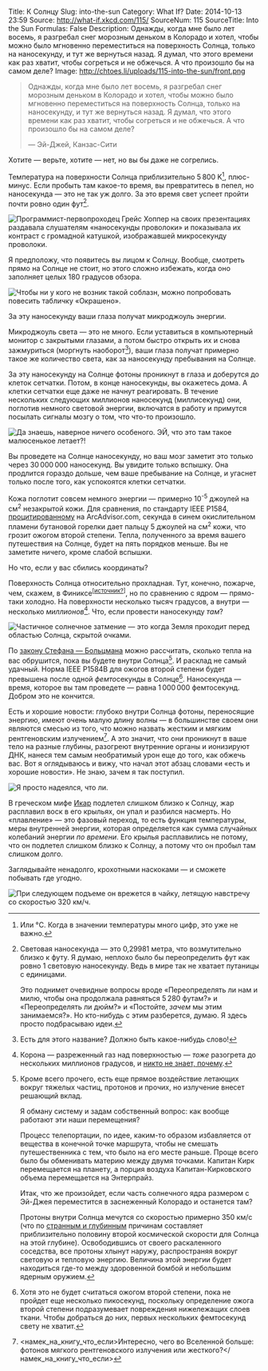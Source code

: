 Title: К Солнцу
Slug: into-the-sun
Category: What If?
Date: 2014-10-13 23:59
Source: http://what-if.xkcd.com/115/
SourceNum: 115
SourceTitle: Into the Sun
Formulas: False
Description: Однажды, когда мне было лет восемь, я разгребал снег морозным деньком в Колорадо и хотел, чтобы можно было мгновенно переместиться на поверхность Солнца, только на наносекунду, и тут же вернуться назад. Я думал, что этого времени как раз хватит, чтобы согреться и не обжечься. А что произошло бы на самом деле?
Image: http://chtoes.li/uploads/115-into-the-sun/front.png

> Однажды, когда мне было лет восемь, я разгребал снег морозным деньком в Колорадо и хотел, чтобы можно было мгновенно переместиться на поверхность Солнца, только на наносекунду, и тут же вернуться назад. Я думал, что этого времени как раз хватит, чтобы согреться и не обжечься. А что произошло бы на самом деле?
>
> — Эй-Джей, Канзас-Сити

Хотите — верьте, хотите — нет, но вы бы даже не согрелись.

Температура на поверхности Солнца приблизительно 5&thinsp;800 K[^1], плюс-минус. Если пробыть там какое-то время, вы превратитесь в пепел, но наносекунда — это не так уж долго. За это время свет успеет пройти почти ровно один фут[^2].

[^1]: Или °C. Когда в значении температуры много цифр, это уже не важно.
[^2]:
    Световая наносекунда — это 0,29981 метра, что возмутительно близко к футу. Я думаю, неплохо было бы переопределить фут как ровно 1 световую наносекунду. Ведь в мире так не хватает путаницы с единицами.

    Это поднимет очевидные вопросы вроде «Переопределять ли нам и милю, чтобы она продолжала равняться 5&thinsp;280 футам?» и «Переопределять ли дюйм?» и «Постойте, *зачем* мы этим занимаемся?». Но кто-нибудь с этим разберется, думаю. Я здесь просто подбрасываю идеи.

![](/uploads/115-into-the-sun/foot_ru.png "Программист-первопроходец Грейс Хоппер на своих презентациях раздавала слушателям «наносекунды проволоки» и показывала их контраст с громадной катушкой, изображавшей микросекунду проволоки.")

Я предположу, что появитесь вы лицом к Солнцу. Вообще, смотреть прямо на Солнце не стоит, но этого сложно избежать, когда оно заполняет целых 180 градусов обзора.

![](/uploads/115-into-the-sun/sun_ru.png "Чтобы ни у кого не возник такой соблазн, можно попробовать повесить табличку «Окрашено».")

За эту наносекунду ваши глаза получат микроджоуль энергии.

Микроджоуль света — это не много. Если уставиться в компьютерный монитор с закрытыми глазами, а потом быстро открыть их и снова зажмуриться (моргнуть наоборот[^3]), ваши глаза получат примерно такое же количество света, как за наносекунду пребывания на Солнце.

[^3]: Есть для этого название? Должно быть какое-нибудь слово!

За эту наносекунду на Солнце фотоны проникнут в глаза и доберутся до клеток сетчатки. Потом, в конце наносекунды, вы окажетесь дома. А клетки сетчатки еще даже не начнут реагировать. В течение нескольких следующих миллионов наносекунд (миллисекунд) они, поглотив немного световой энергии, включатся в работу и примутся посылать сигналы мозгу о том, что что-то произошло.

![](/uploads/115-into-the-sun/cells_ru.png "Да знаешь, наверное ничего особеного. ЭЙ, что это там такое малюсенькое летает?!")

Вы проведете на Солнце наносекунду, но ваш мозг заметит это только через 30&thinsp;000&thinsp;000 наносекунд. Вы увидите только вспышку. Она продлится гораздо дольше, чем ваше пребывание на Солнце, и угаснет только после того, как успокоятся клетки сетчатки.

Кожа поглотит совсем немного энергии — примерно 10<sup>-5</sup> джоулей на см<sup>2</sup> незакрытой кожи. Для сравнения, по стандарту IEEE P1584, [процитированному](http://www.arcadvisor.com/faq/threshold-incident-energy-second-degree-burn.html) на ArcAdvisor.com, секунда в синем окислительном пламени бутановой горелки дает пальцу 5 джоулей на см<sup>2</sup> кожи, что грозит ожогом второй степени. Тепла, полученного за время вашего путешествия на Солнце, будет на пять порядков меньше. Вы не заметите ничего, кроме слабой вспышки.

Но что, если у вас сбились координаты?

Поверхность Солнца относительно прохладная. Тут, конечно, пожарче, чем, скажем, в Финиксе<sup>[[источник?](https://www.google.com/search?tbm=isch&q=корт+источник)]</sup>, но по сравнению с ядром — прямо-таки холодно. На поверхности несколько тысяч градусов, а внутри — несколько *миллионов*[^4]. Что, если провести наносекунду *там*?

[^4]: Корона — разреженный газ над поверхностью — *тоже* разогрета до нескольких миллионов градусов, и [никто не знает, почему](https://ru.wikipedia.org/wiki/Солнечная_корона#.D0.9F.D1.80.D0.BE.D0.B1.D0.BB.D0.B5.D0.BC.D0.B0_.D0.BD.D0.B0.D0.B3.D1.80.D0.B5.D0.B2.D0.B0_.D1.81.D0.BE.D0.BB.D0.BD.D0.B5.D1.87.D0.BD.D0.BE.D0.B9_.D0.BA.D0.BE.D1.80.D0.BE.D0.BD.D1.8B).

![](/uploads/115-into-the-sun/want_ru.png "Частичное солнечное затмение — это когда Земля проходит перед областью Солнца, скрытой очками.")

По [закону Стефана — Больцмана](http://hyperphysics.phy-astr.gsu.edu/hbase/thermo/stefan.html) можно рассчитать, сколько тепла на вас обрушится, пока вы будете внутри Солнца[^5]. И расклад не самый удачный. Норма IEEE P1584B для ожогов второй степени будет превышена после одной *фемто*секунды в Солнце[^6]. Наносекунда — время, которое вы там проведете — равна 1&thinsp;000&thinsp;000 фемтосекунд. Добром это не кончится.

[^5]:
    Кроме всего прочего, есть еще прямое воздействие летающих вокруг тяжелых частиц, протонов и прочих, но излучение внесет решающий вклад.

    Я обману систему и задам собственный вопрос: как вообще работают эти наши перемещения?

    Процесс телепортации, по идее, каким-то образом избавляется от вещества в конечной точке маршрута, чтобы не смешать путешественника с тем, что было на его месте раньше. Проще всего было бы обменивать материю между двумя точками. Капитан Кирк перемещается на планету, а порция воздуха Капитан-Кирковского объема перемещается на Энтерпрайз.

    Итак, что же произойдет, если часть солнечного ядра размером с Эй-Джея переместится в заснеженный Колорадо и останется там?

    Протоны внутри Солнца мечутся со скоростью примерно 350 км/с (что по [странным и глубинным](https://ru.wikipedia.org/wiki/Вириал#.D0.A2.D0.B5.D0.BE.D1.80.D0.B5.D0.BC.D0.B0_.D0.BE_.D0.B2.D0.B8.D1.80.D0.B8.D0.B0.D0.BB.D0.B5) причинам составляет приблизительно половину второй космической скорости для Солнца на этой глубине). Освободившись от своего раскаленного соседства, все протоны хлынут наружу, распространяя вокруг световую и тепловую энергию. Величина этой энергии будет находиться где-то между здоровенной бомбой и небольшим ядерным оружием.

[^6]: Хотя это не будет считаться ожогом второй степени, пока не пройдет еще несколько пикосекунд, поскольку определение ожога второй степени подразумевает повреждения нижележащих слоев ткани. Чтобы добраться до них, первых нескольких фемтосекунд свету не хватит.

Есть и хорошие новости: глубоко внутри Солнца фотоны, переносящие энергию, имеют очень малую длину волны — в большинстве своем они являются смесью из того, что можно назвать жестким и мягким рентгеновским излучением[^7]. А это значит, что они проникнут в ваше тело на разные глубины, разогреют внутренние органы и ионизируют ДНК, нанеся тем самым необратимый урон еще до того, как обжечь вас. Вот я оглядываюсь и вижу, что начал этот абзац словами «есть и хорошие новости». Не знаю, зачем я так поступил.

[^7]: <намек_на_книгу_что_если>Интересно, чего во Вселенной больше: фотонов мягкого рентгеновского излучения или жесткого?</намек_на_книгу_что_если> 

![](/uploads/115-into-the-sun/hope_ru.png "Я просто надеялся, что ли.")

В греческом мифе [Икар](http://ru.wikipedia.org/wiki/Икар) подлетел слишком близко к Солнцу, жар расплавил воск в его крыльях, он упал и разбился насмерть. Но «плавление» — это фазовый переход, то есть функция температуры, меры внутренней энергии, которая определяется как сумма случайных колебаний энергии *по времени*. Его крылья расплавились не потому, что он подлетел слишком близко к Солнцу, а потому что он пробыл там слишком долго.

Заглядывайте ненадолго, крохотными наскоками — и сможете побывать где угодно.

![](/uploads/115-into-the-sun/icarus_ru.png "При следующем подъеме он врежется в чайку, летящую навстречу со скоростью 320 км/ч.")